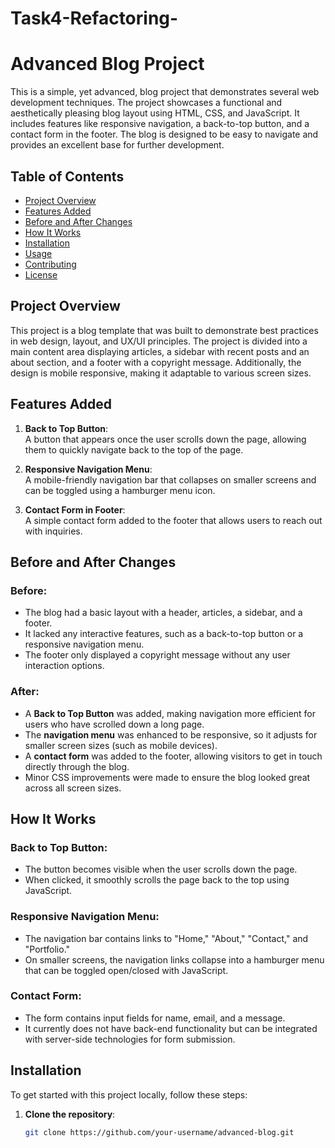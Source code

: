 # Task4-Refactoring-
# Advanced Blog Project

This is a simple, yet advanced, blog project that demonstrates several web development techniques. The project showcases a functional and aesthetically pleasing blog layout using HTML, CSS, and JavaScript. It includes features like responsive navigation, a back-to-top button, and a contact form in the footer. The blog is designed to be easy to navigate and provides an excellent base for further development.

## Table of Contents
- [Project Overview](#project-overview)
- [Features Added](#features-added)
- [Before and After Changes](#before-and-after-changes)
- [How It Works](#how-it-works)
- [Installation](#installation)
- [Usage](#usage)
- [Contributing](#contributing)
- [License](#license)

## Project Overview

This project is a blog template that was built to demonstrate best practices in web design, layout, and UX/UI principles. The project is divided into a main content area displaying articles, a sidebar with recent posts and an about section, and a footer with a copyright message. Additionally, the design is mobile responsive, making it adaptable to various screen sizes.

## Features Added

1. **Back to Top Button**:  
   A button that appears once the user scrolls down the page, allowing them to quickly navigate back to the top of the page.

2. **Responsive Navigation Menu**:  
   A mobile-friendly navigation bar that collapses on smaller screens and can be toggled using a hamburger menu icon.

3. **Contact Form in Footer**:  
   A simple contact form added to the footer that allows users to reach out with inquiries.

## Before and After Changes

### Before:
- The blog had a basic layout with a header, articles, a sidebar, and a footer.
- It lacked any interactive features, such as a back-to-top button or a responsive navigation menu.
- The footer only displayed a copyright message without any user interaction options.

### After:
- A **Back to Top Button** was added, making navigation more efficient for users who have scrolled down a long page.
- The **navigation menu** was enhanced to be responsive, so it adjusts for smaller screen sizes (such as mobile devices).
- A **contact form** was added to the footer, allowing visitors to get in touch directly through the blog.
- Minor CSS improvements were made to ensure the blog looked great across all screen sizes.

## How It Works

### Back to Top Button:
- The button becomes visible when the user scrolls down the page.
- When clicked, it smoothly scrolls the page back to the top using JavaScript.

### Responsive Navigation Menu:
- The navigation bar contains links to "Home," "About," "Contact," and "Portfolio."
- On smaller screens, the navigation links collapse into a hamburger menu that can be toggled open/closed with JavaScript.

### Contact Form:
- The form contains input fields for name, email, and a message.
- It currently does not have back-end functionality but can be integrated with server-side technologies for form submission.

## Installation

To get started with this project locally, follow these steps:

1. **Clone the repository**:
   ```bash
   git clone https://github.com/your-username/advanced-blog.git
